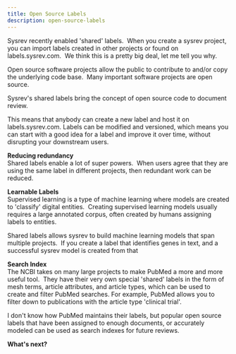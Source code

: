```yaml
---
title: Open Source Labels
description: open-source-labels
---
```

Sysrev recently enabled 'shared' labels.  When you create a sysrev
project, you can import labels created in other projects or found on
labels.sysrev.com.  We think this is a pretty big deal, let me tell you
why.

Open source software projects allow the public to contribute to and/or
copy the underlying code base.  Many important software projects are
open source.  

Sysrev's shared labels bring the concept of open source code to document
review.

This means that anybody can create a new label and host it on
labels.sysrev.com. Labels can be modified and versioned, which means you
can start with a good idea for a label and improve it over time, without
disrupting your downstream users.

**Reducing redundancy**  
Shared labels enable a lot of super powers.  When users agree that they
are using the same label in different projects, then redundant work can
be reduced.  

**Learnable Labels**  
Supervised learning is a type of machine learning where models are
created to 'classify' digital entities.  Creating supervised learning
models usually requires a large annotated corpus, often created by
humans assigning labels to entities.

Shared labels allows sysrev to build machine learning models that span
multiple projects.  If you create a label that identifies genes in text,
and a successful sysrev model is created from that

**Search Index**  
The NCBI takes on many large projects to make PubMed a more and more
useful tool.  They have their very own special 'shared' labels in the
form of mesh terms, article attributes, and article types, which can be
used to create and filter PubMed searches. For example, PubMed allows
you to filter down to publications with the article type 'clinical
trial'.  

I don't know how PubMed maintains their labels, but popular open source
labels that have been assigned to enough documents, or accurately
modeled can be used as search indexes for future reviews.  

**What's next?**


